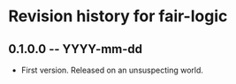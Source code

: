 # Revision history for fair-logic

## 0.1.0.0  -- YYYY-mm-dd

* First version. Released on an unsuspecting world.

